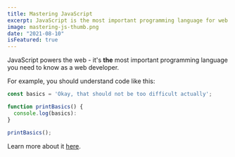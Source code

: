 ```yaml
---
title: Mastering JavaScript
excerpt: JavaScript is the most important programming language for web development. You probably don't know it well enough!
image: mastering-js-thumb.png
date: "2021-08-10"
isFeatured: true
---
```




JavaScript powers the web - it's **the** most important programming language you need to know as a web developer.

For example, you should understand code like this:

```js
const basics = 'Okay, that should not be too difficult actually';

function printBasics() {
  console.log(basics):
}

printBasics();
```

Learn more about it [here](https://developer.mozilla.org/en-US/docs/Web/JavaScript).
